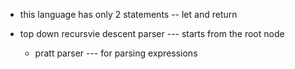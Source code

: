 - this language has only 2 statements -- let and return

- top down recursvie descent parser --- starts from the root node
  - pratt parser --- for parsing expressions